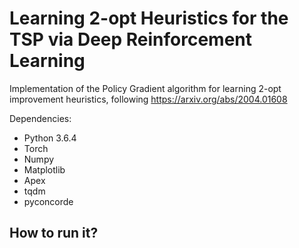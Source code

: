 # Learning 2-opt Heuristics for the TSP via Deep Reinforcement Learning


Implementation of the Policy Gradient algorithm for learning 2-opt improvement heuristics, following https://arxiv.org/abs/2004.01608

Dependencies: 
- Python 3.6.4
- Torch
- Numpy
- Matplotlib
- Apex
- tqdm
- pyconcorde

## How to run it?

